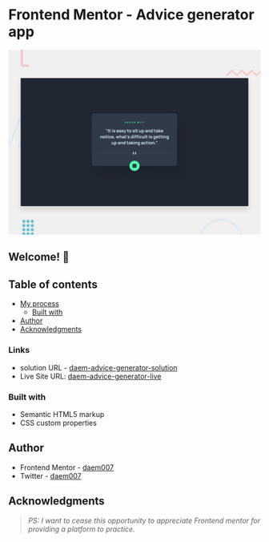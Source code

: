 # Frontend Mentor - Advice generator app

![Design preview for the Advice generator app coding challenge](./design/desktop-preview.jpg)

## Welcome! 👋

## Table of contents

- [My process](#my-process)
  - [Built with](#built-with)
- [Author](#author)
- [Acknowledgments](#acknowledgments)

### Links

- solution URL - [daem-advice-generator-solution](https://github.com/DAEM007/testimonials-grid-section)
- Live Site URL: [daem-advice-generator-live](https://testimonials-grid-section-ten-peach.vercel.app/)

### Built with

- Semantic HTML5 markup
- CSS custom properties

## Author

- Frontend Mentor - [daem007](https://www.frontendmentor.io/profile/DAEM007)
- Twitter - [daem007](https://www.twitter.com/daem007)

## Acknowledgments

> _PS: I want to cease this opportunity to appreciate Frontend mentor for providing a platform to practice._
